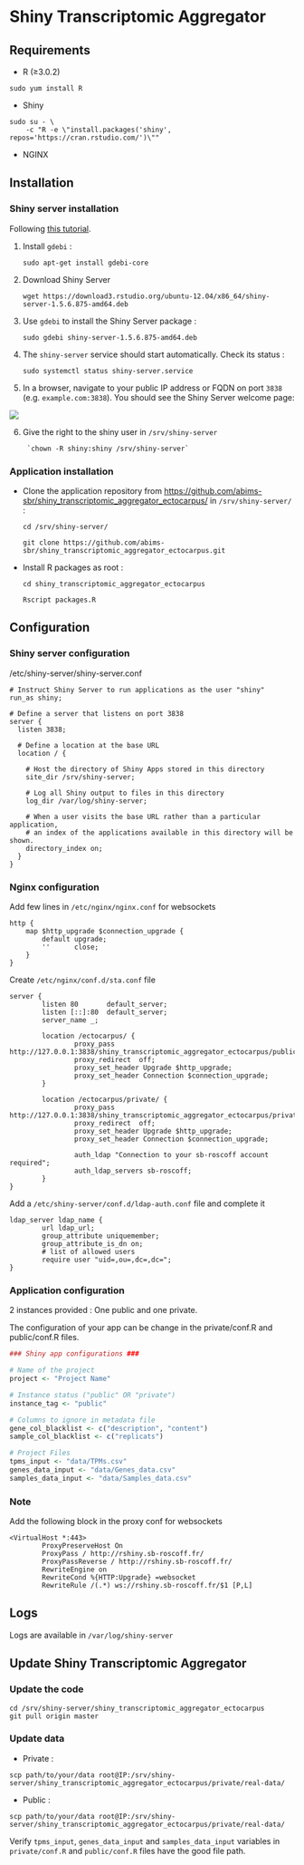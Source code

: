 # Shiny Transcriptomic Aggregator

## Requirements

- R (≥3.0.2)

```
sudo yum install R
```

- Shiny

```
sudo su - \
	-c "R -e \"install.packages('shiny', repos='https://cran.rstudio.com/')\""
```

- NGINX <!--(≥1.12.2)-->


## Installation

### Shiny server installation

Following [this tutorial](https://www.linode.com/docs/development/r/how-to-deploy-rshiny-server-on-ubuntu-and-debian/).

1. Install `gdebi` :

	`sudo apt-get install gdebi-core`

2. Download Shiny Server

	`wget https://download3.rstudio.org/ubuntu-12.04/x86_64/shiny-server-1.5.6.875-amd64.deb`

3. Use `gdebi` to install the Shiny Server package :

	`sudo gdebi shiny-server-1.5.6.875-amd64.deb`

4. The `shiny-server` service should start automatically. Check its status :

	`sudo systemctl status shiny-server.service`

5. In a browser, navigate to your public IP address or FQDN on port `3838` (e.g. `example.com:3838`). You should see the Shiny Server welcome page:

![](https://www.linode.com/docs/development/r/how-to-deploy-rshiny-server-on-ubuntu-and-debian/shiny-welcome.png)

6. Give the right to the shiny user in `/srv/shiny-server`

        `chown -R shiny:shiny /srv/shiny-server`

### Application installation

- Clone the application repository from https://github.com/abims-sbr/shiny_transcriptomic_aggregator_ectocarpus/ in `/srv/shiny-server/` :

	`cd /srv/shiny-server/`
	
	`git clone https://github.com/abims-sbr/shiny_transcriptomic_aggregator_ectocarpus.git`

- Install R packages as root :

	`cd shiny_transcriptomic_aggregator_ectocarpus`

	`Rscript packages.R`


## Configuration

### Shiny server configuration

/etc/shiny-server/shiny-server.conf

```
# Instruct Shiny Server to run applications as the user "shiny"
run_as shiny;

# Define a server that listens on port 3838
server {
  listen 3838;

  # Define a location at the base URL
  location / {

    # Host the directory of Shiny Apps stored in this directory
    site_dir /srv/shiny-server;

    # Log all Shiny output to files in this directory
    log_dir /var/log/shiny-server;

    # When a user visits the base URL rather than a particular application,
    # an index of the applications available in this directory will be shown.
    directory_index on;
  }
}
```

### Nginx configuration

Add few lines in `/etc/nginx/nginx.conf` for websockets

```
http {
    map $http_upgrade $connection_upgrade {
        default upgrade;
        ''      close;
    }
}
```

Create `/etc/nginx/conf.d/sta.conf` file

```
server {
        listen 80       default_server;
        listen [::]:80  default_server;
        server_name _;
    
        location /ectocarpus/ {
                proxy_pass      http://127.0.0.1:3838/shiny_transcriptomic_aggregator_ectocarpus/public/;
                proxy_redirect  off;
                proxy_set_header Upgrade $http_upgrade;
                proxy_set_header Connection $connection_upgrade;
        }

        location /ectocarpus/private/ {
                proxy_pass      http://127.0.0.1:3838/shiny_transcriptomic_aggregator_ectocarpus/private/;
                proxy_redirect  off;
                proxy_set_header Upgrade $http_upgrade;
                proxy_set_header Connection $connection_upgrade;
                
                auth_ldap "Connection to your sb-roscoff account required";
                auth_ldap_servers sb-roscoff;
        }
}
```

Add a `/etc/shiny-server/conf.d/ldap-auth.conf` file and complete it

```
ldap_server ldap_name {
        url ldap_url;
        group_attribute uniquemember;
        group_attribute_is_dn on;
        # list of allowed users
        require user "uid=,ou=,dc=,dc=";
}

```


### Application configuration

2 instances provided : One public and one private.

The configuration of your app can be change in the private/conf.R and public/conf.R files.

```R
### Shiny app configurations ###

# Name of the project
project <- "Project Name"

# Instance status ("public" OR "private")
instance_tag <- "public"

# Columns to ignore in metadata file
gene_col_blacklist <- c("description", "content")
sample_col_blacklist <- c("replicats")

# Project Files
tpms_input <- "data/TPMs.csv"
genes_data_input <- "data/Genes_data.csv"
samples_data_input <- "data/Samples_data.csv"

```

### Note

Add the following block in the proxy conf for websockets

```
<VirtualHost *:443>
        ProxyPreserveHost On
        ProxyPass / http://rshiny.sb-roscoff.fr/
        ProxyPassReverse / http://rshiny.sb-roscoff.fr/
        RewriteEngine on
        RewriteCond %{HTTP:Upgrade} =websocket
        RewriteRule /(.*) ws://rshiny.sb-roscoff.fr/$1 [P,L]
```

## Logs

Logs are available in `/var/log/shiny-server`


## Update Shiny Transcriptomic Aggregator 

### Update the code

```
cd /srv/shiny-server/shiny_transcriptomic_aggregator_ectocarpus
git pull origin master
```

### Update data

- Private :

```
scp path/to/your/data root@IP:/srv/shiny-server/shiny_transcriptomic_aggregator_ectocarpus/private/real-data/
```

- Public :

```
scp path/to/your/data root@IP:/srv/shiny-server/shiny_transcriptomic_aggregator_ectocarpus/private/real-data/
```


Verify `tpms_input`, `genes_data_input` and `samples_data_input` variables in `private/conf.R` and `public/conf.R` files have the good file path.